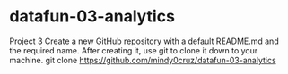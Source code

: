 # datafun-03-analytics
Project 3
Create a new GitHub repository with a default README.md and the required name. After creating it, use git to clone it down to your machine.
git clone https://github.com/mindy0cruz/datafun-03-analytics

